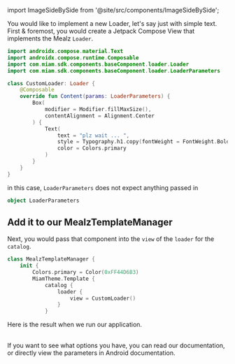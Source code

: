 import ImageSideBySide from '@site/src/components/ImageSideBySide';

You would like to implement a new Loader, let's say just with simple text.
First & foremost, you would create a Jetpack Compose View that implements the Mealz `Loader`.

```kotlin
import androidx.compose.material.Text
import androidx.compose.runtime.Composable
import com.miam.sdk.components.baseComponent.loader.Loader
import com.miam.sdk.components.baseComponent.loader.LoaderParameters

class CustomLoader: Loader {
    @Composable
    override fun Content(params: LoaderParameters) {
        Box(
            modifier = Modifier.fillMaxSize(),
            contentAlignment = Alignment.Center
        ) {
            Text(
                text = "plz wait ... ",
                style = Typography.h1.copy(fontWeight = FontWeight.Bold),
                color = Colors.primary
            )
        }
    }
}
```
in this case, `LoaderParameters` does not expect anything passed in
```kotlin
object LoaderParameters
```

## Add it to our MealzTemplateManager

Next, you would pass that component into the `view` of the `loader` for the `catalog`.

```swift
class MealzTemplateManager {
    init {
        Colors.primary = Color(0xFF44D6B3)
        MiamTheme.Template {
            catalog {
                loader {
                    view = CustomLoader()
                }
            }
```

Here is the result when we run our application.
<ImageSideBySide 
firstUrl="https://storage.googleapis.com/assets.miam.tech/kmm_documentation/android/customization/defaultLoader.png"
firstAlt="Old Background"
firstCaption="Old Loader on Catalog"
firstImageMaxWidth="250px"
secondUrl="https://storage.googleapis.com/assets.miam.tech/kmm_documentation/android/customization/customLoader.png"
secondAlt="New Background"
secondCaption="New Loader on Catalog"
secondImageMaxWidth="250px"
/>
<br /> <br />

If you want to see what options you have, you can read our documentation, or directly view the parameters in Android documentation.